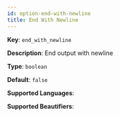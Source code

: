 ```yaml
---
id: option-end-with-newline
title: End With Newline
---
```

**Key**: `end_with_newline`

**Description**: End output with newline

**Type**: `boolean`

**Default**: `false`

**Supported Languages**: 

**Supported Beautifiers**: 
